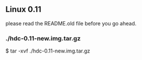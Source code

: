 ## Linux 0.11

please read the README.old file before you go ahead.


### ./hdc-0.11-new.img.tar.gz 

$ tar -xvf ./hdc-0.11-new.img.tar.gz 
